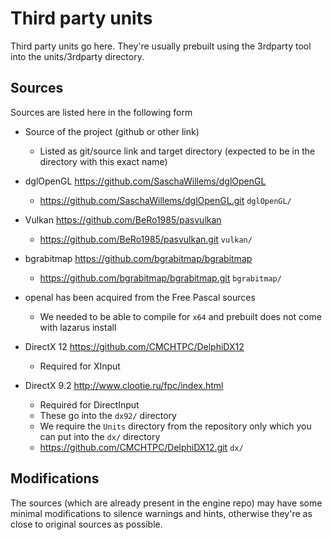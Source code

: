 # Third party units

Third party units go here. They're usually prebuilt using the 3rdparty tool into the units/3rdparty directory.

## Sources

Sources are listed here in the following form

- Source of the project (github or other link)
  - Listed as git/source link and target directory (expected to be in the directory with this exact name)

- dglOpenGL <https://github.com/SaschaWillems/dglOpenGL>
  - <https://github.com/SaschaWillems/dglOpenGL.git> `dglOpenGL/`
- Vulkan <https://github.com/BeRo1985/pasvulkan>
  - <https://github.com/BeRo1985/pasvulkan.git> `vulkan/`
- bgrabitmap <https://github.com/bgrabitmap/bgrabitmap>
  - <https://github.com/bgrabitmap/bgrabitmap.git> `bgrabitmap/`
- openal has been acquired from the Free Pascal sources
  - We needed to be able to compile for `x64` and prebuilt does not come with lazarus install
- DirectX 12 <https://github.com/CMCHTPC/DelphiDX12>
  - Required for XInput
- DirectX 9.2 <http://www.clootie.ru/fpc/index.html>
  - Required for DirectInput
  - These go into the `dx92/` directory
  - We require the `Units` directory from the repository only which you can put into the `dx/` directory
  - <https://github.com/CMCHTPC/DelphiDX12.git> `dx/`

## Modifications

The sources (which are already present in the engine repo) may have some minimal modifications to silence warnings and hints, otherwise they're as close to original sources as possible.
